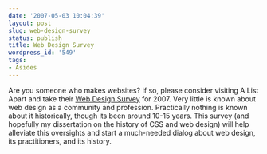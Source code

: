 ```yaml
---
date: '2007-05-03 10:04:39'
layout: post
slug: web-design-survey
status: publish
title: Web Design Survey
wordpress_id: '549'
tags:
- Asides
---
```


Are you someone who makes websites? If so, please consider visiting A List Apart and take their [Web Design Survey](http://alistapart.com/articles/webdesignsurvey) for 2007. Very little is known about web design as a community and profession. Practically nothing is known about it historically, though its been around 10-15 years. This survey (and hopefully my dissertation on the history of CSS and web design) will help alleviate this oversights and start a much-needed dialog about web design, its practitioners, and its history.

